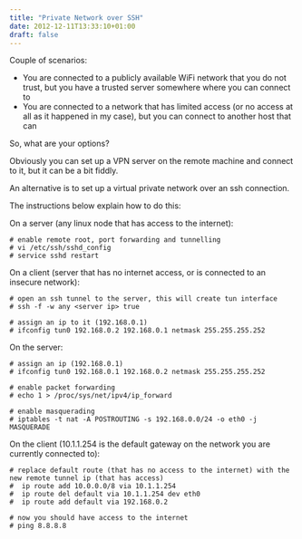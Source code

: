 ```yaml
---
title: "Private Network over SSH"
date: 2012-12-11T13:33:10+01:00
draft: false
---
```


Couple of scenarios:
- You are connected to a publicly available WiFi network that you do not trust, but you have a trusted server somewhere where you can connect to
- You are connected to a network that has limited access (or no access at all as it happened in my case), but you can connect to another host that can

So, what are your options?

Obviously you can set up a VPN server on the remote machine and connect to it, but it can be a bit fiddly.

An alternative is to set up a virtual private network over an ssh connection.

The instructions below explain how to do this:

On a server (any linux node that has access to the internet):

	# enable remote root, port forwarding and tunnelling
	# vi /etc/ssh/sshd_config
	# service sshd restart

On a client (server that has no internet access, or is connected to an insecure network):

	# open an ssh tunnel to the server, this will create tun interface
	# ssh -f -w any <server ip> true
	
	# assign an ip to it (192.168.0.1)
	# ifconfig tun0 192.168.0.2 192.168.0.1 netmask 255.255.255.252

On the server:

	# assign an ip (192.168.0.1)
	# ifconfig tun0 192.168.0.1 192.168.0.2 netmask 255.255.255.252
	
	# enable packet forwarding
	# echo 1 > /proc/sys/net/ipv4/ip_forward
	
	# enable masquerading
	# iptables -t nat -A POSTROUTING -s 192.168.0.0/24 -o eth0 -j MASQUERADE

On the client (10.1.1.254 is the default gateway on the network you are currently connected to):

	# replace default route (that has no access to the internet) with the new remote tunnel ip (that has access)
	#  ip route add 10.0.0.0/8 via 10.1.1.254
	#  ip route del default via 10.1.1.254 dev eth0
	#  ip route add default via 192.168.0.2
	
	# now you should have access to the internet
	# ping 8.8.8.8
